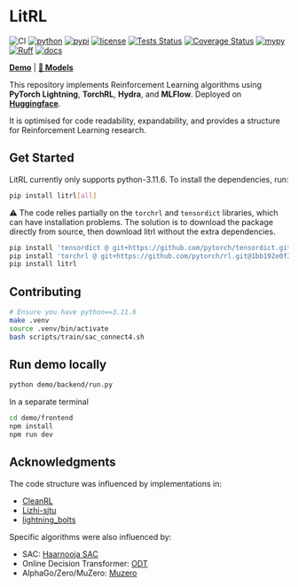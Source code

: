 # LitRL

![CI](https://github.com/c-gohlke/litrl/workflows/CI/badge.svg)
[![python](https://img.shields.io/pypi/pyversions/litrl)](https://pypi.python.org/pypi/litrl)
[![pypi](https://img.shields.io/pypi/v/litrl.svg)](https://pypi.python.org/pypi/litrl)
[![license](https://img.shields.io/pypi/l/litrl.svg)](https://pypi.python.org/pypi/litrl)
[![Tests Status](https://github.com/c-gohlke/litrl/blob/main/docs/badges/junit-badge.svg)](https://pypi.org/project/pytest/)
[![Coverage Status](https://github.com/c-gohlke/litrl/blob/main/docs/badges/coverage-badge.svg)](https://pypi.org/project/pytest-cov/)
[![mypy](http://www.mypy-lang.org/static/mypy_badge.svg)](http://mypy-lang.org)
[![Ruff](https://img.shields.io/endpoint?url=https://raw.githubusercontent.com/astral-sh/ruff/main/assets/badge/v2.json)](https://github.com/astral-sh/ruff)
[![docs](https://img.shields.io/readthedocs/litrl)](https://litrl.readthedocs.io/en/latest/)

[**Demo**](https://c-gohlke-litrl-demo.hf.space/folder/ConnectFour) | [**🤗 Models**](https://huggingface.co/c-gohlke/litrl)

This repository implements Reinforcement Learning algorithms using **PyTorch Lightning**, **TorchRL**, **Hydra**, and **MLFlow**. Deployed on [**Huggingface**](https://huggingface.co/collections/c-gohlke/litrl-65a6869c3bb0e70b416a18b6).

It is optimised for code readability, expandability, and provides a structure for Reinforcement Learning research.

## Get Started

LitRL currently only supports python-3.11.6. To install the dependencies, run:

```bash
pip install litrl[all]
```

:warning: The code relies partially on the `torchrl` and `tensordict` libraries, which can have installation problems. The solution is to download the package directly from source, then download litrl without the extra dependencies.

```bash
pip install 'tensordict @ git+https://github.com/pytorch/tensordict.git@c3caa7612275306ce72697a82d5252681ddae0ab'
pip install 'torchrl @ git+https://github.com/pytorch/rl.git@1bb192e0f3ad9e7b8c6fa769bfa3bb9d82ca4f29'
pip install litrl
```

## Contributing

```bash
# Ensure you have python==3.11.6
make .venv
source .venv/bin/activate
bash scripts/train/sac_connect4.sh
```

## Run demo locally

```bash
python demo/backend/run.py
```

In a separate terminal

```bash
cd demo/frontend
npm install
npm run dev
```

## Acknowledgments

The code structure was influenced by implementations in:

- [CleanRL](https://github.com/vwxyzjn/cleanrl/tree/master)
- [Lizhi-sjtu](https://github.com/Lizhi-sjtu/DRL-code-pytorch)
- [lightning_bolts](https://github.com/Lightning-Universe/lightning-bolts/tree/master/src/pl_bolts/models/rl)

Specific algorithms were also influenced by:

- SAC: [Haarnooja SAC](https://github.com/haarnoja/sac)
- Online Decision Transformer: [ODT](https://github.com/facebookresearch/online-dt)
- AlphaGo/Zero/MuZero: [Muzero](https://github.com/werner-duvaud/muzero-general)